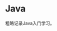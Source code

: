 <!--
 * @Autor: violet apricity (zpx)
 * @Date: 2021-09-07 20:00:36
 * @LastEditors: violet apricity (zpx)
 * @LastEditTime: 2021-09-07 20:02:38
 * @FilePath: \apricitye:\桌面\学习随手记\技能\java\Java\Java.md
 * @Description: Violet && Apricity:/ The warmth of the sun in the winter /
-->

# Java

粗略记录Java入门学习。

#